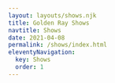 ```yaml
---
layout: layouts/shows.njk
title: Golden Ray Shows
navtitle: Shows
date: 2021-04-08
permalink: /shows/index.html
eleventyNavigation:
  key: Shows
  order: 1
---
```

